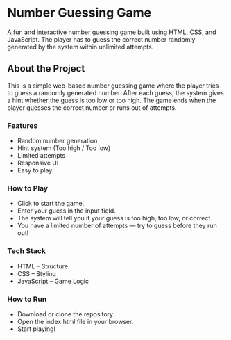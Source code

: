 # Number Guessing Game
A fun and interactive number guessing game built using HTML, CSS, and JavaScript. The player has to guess the correct number randomly generated by the system within unlimited attempts.
## About the Project
This is a simple web-based number guessing game where the player tries to guess a randomly generated number. After each guess, the system gives a hint whether the guess is too low or too high. The game ends when the player guesses the correct number or runs out of attempts.
### Features
* Random number generation
* Hint system (Too high / Too low)
* Limited attempts
* Responsive UI
* Easy to play
### How to Play
* Click to start the game.
* Enter your guess in the input field.
* The system will tell you if your guess is too high, too low, or correct.
* You have a limited number of attempts — try to guess before they run out!
### Tech Stack
* HTML – Structure
* CSS – Styling
* JavaScript – Game Logic
### How to Run
* Download or clone the repository.
* Open the index.html file in your browser.
* Start playing!


